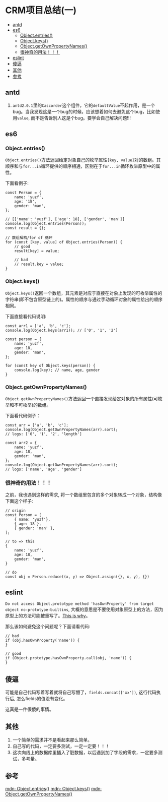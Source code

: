 # CRM项目总结(一)

* [antd](#antd)
* [es6](#es6)
    * [Object.entries()](#objectentries)
    * [Object.keys()](#objectkeys)
    * [Object.getOwnPropertyNames()](#objectgetownpropertynames)
    * [很神奇的用法！！！](#很神奇的用法)
* [eslint](#eslint)
* [傻逼](#傻逼)
* [其他](#其他)
* [参考](#参考)

## antd

1. `antd2.0.1`里的`Cascorder`这个组件，它的`defaultValue`不起作用，是一个bug。当我发现这是一个bug的时候，应该想着如何去避免这个bug，比如使用`value`, 而不是告诉别人这是个bug。要学会自己解决问题!!!

## es6

### Object.entries()

`Object.entries()`方法返回给定对象自己的枚举属性`[key, value]`对的数组。其顺序和与`for...in`循环提供的顺序相通，区别在于`for...in`循环枚举原型中的属性。

下面看例子:

```
const Person = {
    name: 'yuzf',
    age: '18',
    gender: 'man',
};

// [['name': 'yuzf'], ['age': 18], ['gender', 'man']]
console.log(Object.entries(Person));
const result = {};

// 数组解构/for of 循环
for (const [key, value] of Object.entries(Person)) {
    // good
    result[key] = value; 

    // bad
    // result.key = value;
}
```

### Object.keys()

`Object.keys()`返回一个数组，其元素是对应于直接在对象上发现的可枚举属性的字符串(即不包含原型链上的)。属性的顺序与通过手动循环对象的属性给出的顺序相同。

下面直接看代码说明:

```
const arr1 = ['a', 'b', 'c'];
console.log(Object.keys(arr1)); // ['0', '1', '2']

const person = {
    name: 'yuzf',
    age: 18,
    gender: 'man',
};

for (const key of Object.keys(person)) {
    console.log(key); // name, age, gender
}
```

### Object.getOwnPropertyNames()

`Object.getOwnPropertyNames()`方法返回一个直接发现给定对象的所有属性(可枚举和不可枚举)的数组。

下面看代码例子：

```
const arr = ['a', 'b', 'c'];
console.log(Object.getOwnPropertyNames(arr).sort);
// logs: ['0', '1', '2', 'length']

const arr2 = {
    name: 'yuzf',
    age: 18,
    gender: 'man',
};
console.log(Object.getOwnPropertyNames(arr).sort);
// logs: ['name', 'age', 'gender']
```

### 很神奇的用法！！！

之前，我也遇到这样的需求, 将一个数组里包含的多个对象转成一个对象，结构像下面这个样子:

```
// origin
const Person = [
    { name: 'yuzf'},
    { age: 18 },
    { gender: 'man' },
];

// to => this
{
    name: 'yuzf',
    age: 18,
    gender: 'man',
}

// do
const obj = Person.reduce((x, y) => Object.assign({}, x, y), {}) 
```

## eslint

`Do not access Object.prototype method 'hasOwnProperty' from target object no-prototype-builtins`, 大概的意思是不要使用对象原型上的方法，因为原型上的方法可能被重写了。[This is why](https://stackoverflow.com/questions/12017693/why-use-object-prototype-hasownproperty-callmyobj-prop-instead-of-myobj-hasow)。

那么该如何避免这个问题呢？下面请看代码:

```
// bad
if (obj.hasOwnProperty('name')) {
}

// good
if (Object.prototype.hasOwnProperty.call(obj, 'name')) {
}
```

## 傻逼

可能是自己代码写着写着就将自己写懵了，`fields.concat(['xx'])`, 这行代码执行后, 怎么fields的值没有变化。

这真是一件很傻的事情。

## 其他

1. 一个简单的需求并不是看起来那么简单。
2. 自己写的代码，一定要多测试，一定一定要！！！
3. 这次向线上的数据库里插入了脏数据，以后遇到加了字段的需求，一定要多测试，多考量。

## 参考

[mdn: Object.entries()](https://developer.mozilla.org/en-US/docs/Web/JavaScript/Reference/Global_Objects/Object/entries)
[mdn: Object.keys()](https://developer.mozilla.org/en-US/docs/Web/JavaScript/Reference/Global_Objects/Object/keys)
[mdn: Object.getOwnPropertyNames()](https://developer.mozilla.org/en-US/docs/Web/JavaScript/Reference/Global_Objects/Object/getOwnPropertyNames)

